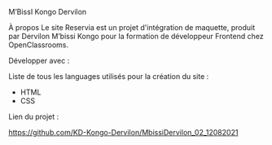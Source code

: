 M’BissI Kongo Dervilon  

À propos
Le site Reservia est un projet d'intégration de maquette, produit  par Dervilon M’bissi Kongo  pour la formation de développeur  Frontend chez OpenClassrooms.

Développer avec :

Liste de tous les languages utilisés pour la création du site :

* HTML
* CSS


Lien du projet : 

https://github.com/KD-Kongo-Dervilon/MbissiDervilon_02_12082021
